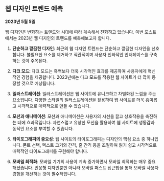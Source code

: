 ## 웹 디자인 트렌드 예측

**2023년 5월 5일**

웹 디자인은 변화하는 트렌드와 시대에 따라 계속해서 진화하고 있습니다. 이번 포스트에서는 2023년 웹 디자인의 트렌드를 예측해보고자 합니다.

1. **단순하고 깔끔한 디자인**: 최근의 웹 디자인 트렌드는 단순하고 깔끔한 디자인을 선호합니다. 불필요한 요소를 제거하고 직관적이며 사용자 친화적인 인터페이스를 구축하는 것이 주목된다.

2. **다크 모드**: 다크 모드는 흑백보다 더욱 시각적인 효과를 제공하여 사용자에게 혁신적인 경험을 제공합니다. 2023년에는 다크 모드를 적용한 웹 사이트가 더 많이 등장할 것으로 예상됩니다.

3. **일러스트레이션**: 일러스트레이션은 웹 사이트에 유니크하고 차별화된 느낌을 주는 요소입니다. 다양한 스타일의 일러스트레이션을 활용하여 웹 사이트를 더욱 흥미롭고 시각적으로 매력적으로 만들 수 있습니다.

4. **모션과 애니메이션**: 모션과 애니메이션은 사용자의 시선을 끌고 상호작용을 촉진하는 데에 효과적입니다. 자연스럽고 유창한 모션을 활용하여 웹 사이트에 생동감과 동적인 요소를 부여할 수 있습니다.

5. **타이포그래피의 중요성**: 웹 사이트의 타이포그래피는 디자인의 핵심 요소 중 하나입니다. 폰트 선택, 텍스트 크기와 간격, 줄 간격 등을 조절하여 읽기 쉽고 시각적으로 매력적인 타이포그래피를 구현해야 합니다.

6. **모바일 최적화**: 모바일 기기의 사용이 계속 증가하면서 모바일 최적화는 매우 중요해졌습니다. 반응형 디자인뿐만 아니라 모바일 퍼스트 접근법을 통해 모바일 사용자 경험을 개선하는 것이 필수적입니다.
